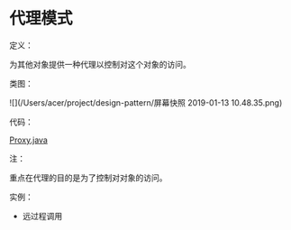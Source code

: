 # 代理模式

定义：

为其他对象提供一种代理以控制对这个对象的访问。

类图：

![](/Users/acer/project/design-pattern/屏幕快照 2019-01-13 10.48.35.png)

代码：

[Proxy.java](Proxy.java)

注：

重点在代理的目的是为了控制对对象的访问。

实例：

- 远过程调用